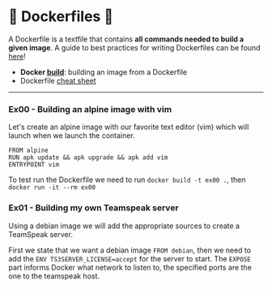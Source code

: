 # 🐳 Dockerfiles 🐳

A Dockerfile is a textfile that contains __all commands needed to build a given image__. A guide to best practices for writing Dockerfiles can be found [here](https://docs.docker.com/develop/develop-images/dockerfile_best-practices/)!

- __Docker [build](https://docs.docker.com/engine/reference/commandline/build/)__: building an image from a Dockerfile
- Dockerfile [cheat sheet](https://kapeli.com/cheat_sheets/Dockerfile.docset/Contents/Resources/Documents/index)

---

### Ex00 - Building an alpine image with vim

Let's create an alpine image with our favorite text editor (vim) which will launch when we launch the container.

```
FROM alpine
RUN apk update && apk upgrade && apk add vim
ENTRYPOINT vim
```
To test run the Dockerfile we need to run `docker build -t ex00 .`, then `docker run -it --rm ex00`

### Ex01 - Building my own Teamspeak server

Using a debian image we will add the appropriate sources to create a TeamSpeak server.

First we state that we want a debian image `FROM debian`, then we need to add the `ENV TS3SERVER_LICENSE=accept` for the server to start.
The `EXPOSE` part informs Docker what network to listen to, the specified ports are the one to the teamspeak host.



